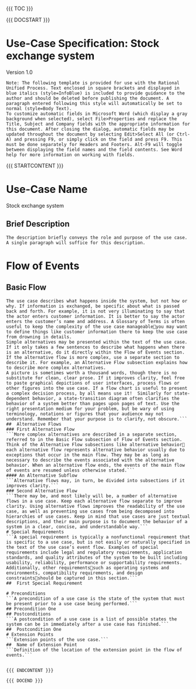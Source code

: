 {{{ TOC }}}


{{{ DOCSTART }}}

# Use-Case Specification: Stock exchange system

Version 1.0


```
Note: The following template is provided for use with the Rational Unified Process. Text enclosed in square brackets and displayed in blue italics (style=InfoBlue) is included to provide guidance to the author and should be deleted before publishing the document. A paragraph entered following this style will automatically be set to normal (style=Body Text).
To customize automatic fields in Microsoft Word (which display a gray background when selected), select File>Properties and replace the Title, Subject and Company fields with the appropriate information for this document. After closing the dialog, automatic fields may be updated throughout the document by selecting Edit>Select All (or Ctrl-A) and pressing F9, or simply click on the field and press F9. This must be done separately for Headers and Footers. Alt-F9 will toggle between displaying the field names and the field contents. See Word help for more information on working with fields.
```




{{{ STARTCONTENT }}}

<!-- The following template is provided for a Use-Case Specification, which contains the textual properties of the use case. This document is used with a requirements management tool, such as Rational RequisitePro, for specifying and marking the requirements within the use-case properties.
The use-case diagrams can be developed in a visual modeling tool, such as Rational Rose. A use-case report, with all properties, may be generated with Rational SoDA. For more information, see the tool mentors in the Rational Unified Process. -->
# Use-Case Name 
Stock exchange system
## 	Brief Description
```The description briefly conveys the role and purpose of the use case. A single paragraph will suffice for this description.```

# Flow of Events
## 	Basic Flow 
```This use case starts when the actor does something. An actor always initiates use cases. The use case describes what the actor does and what the system does in response. It is phrased in the form of a dialog between the actor and the system.
The use case describes what happens inside the system, but not how or why. If information is exchanged, be specific about what is passed back and forth. For example, it is not very illuminating to say that the actor enters customer information. It is better to say the actor enters the customer’s name and address. A Glossary of Terms is often useful to keep the complexity of the use case manageableyou may want to define things like customer information there to keep the use case from drowning in details. 
Simple alternatives may be presented within the text of the use case. If it only takes a few sentences to describe what happens when there is an alternative, do it directly within the Flow of Events section. If the alternative flow is more complex, use a separate section to describe it. For example, an Alternative Flow subsection explains how to describe more complex alternatives. 
A picture is sometimes worth a thousand words, though there is no substitute for clean, clear prose. If it improves clarity, feel free to paste graphical depictions of user interfaces, process flows or other figures into the use case. If a flow chart is useful to present a complex decision process, by all means use it!  Similarly for state-dependent behavior, a state-transition diagram often clarifies the behavior of a system better than pages upon pages of text. Use the right presentation medium for your problem, but be wary of using terminology, notations or figures that your audience may not understand. Remember that your purpose is to clarify, not obscure.```
## 	Alternative Flows
### First Alternative Flow
```More complex alternatives are described in a separate section, referred to in the Basic Flow subsection of Flow of Events section. Think of the Alternative Flow subsections like alternative behavior each alternative flow represents alternative behavior usually due to exceptions that occur in the main flow. They may be as long as necessary to describe the events associated with the alternative behavior. When an alternative flow ends, the events of the main flow of events are resumed unless otherwise stated.```
#### An Alternative Subflow
```Alternative flows may, in turn, be divided into subsections if it improves clarity.```
### Second Alternative Flow
```There may be, and most likely will be, a number of alternative flows in a use case. Keep each alternative flow separate to improve clarity. Using alternative flows improves the readability of the use case, as well as preventing use cases from being decomposed into hierarchies of use cases. Keep in mind that use cases are just textual descriptions, and their main purpose is to document the behavior of a system in a clear, concise, and understandable way.```
# Special Requirements
```A special requirement is typically a nonfunctional requirement that is specific to a use case, but is not easily or naturally specified in the text of the use case’s event flow. Examples of special requirements include legal and regulatory requirements, application standards, and quality attributes of the system to be built including usability, reliability, performance or supportability requirements. Additionally, other requirementssuch as operating systems and environments, compatibility requirements, and design constraintsshould be captured in this section.```
## 	First Special Requirement

# Preconditions
```A precondition of a use case is the state of the system that must be present prior to a use case being performed.```
## Precondition One
## Postconditions
```A postcondition of a use case is a list of possible states the system can be in immediately after a use case has finished.```
## 	Postcondition One
# Extension Points
```Extension points of the use case.```
## 	Name of Extension Point
```Definition of the location of the extension point in the flow of events.```


{{{ ENDCONTENT }}}

{{{ DOCEND }}}




